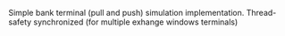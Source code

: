 Simple bank terminal (pull and push) simulation implementation.
Thread-safety synchronized (for multiple exhange windows terminals)